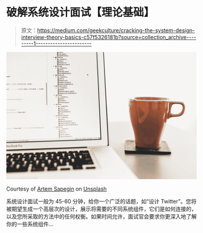 # 破解系统设计面试【理论基础】

> 原文：<https://medium.com/geekculture/cracking-the-system-design-interview-theory-basics-c57f5326181b?source=collection_archive---------1----------------------->

![](img/824a9b938bca9b124942f70ea6a2702f.png)

Courtesy of [Artem Sapegin](https://unsplash.com/@sapegin?utm_source=unsplash&utm_medium=referral&utm_content=creditCopyText) on [Unsplash](https://unsplash.com/collections/154666/software-system?utm_source=unsplash&utm_medium=referral&utm_content=creditCopyText)

系统设计面试一般为 45-60 分钟，给你一个广泛的话题，如“设计 Twitter”。您将被期望生成一个高层次的设计，展示将需要的不同系统组件，它们是如何连接的，以及您所采取的方法中的任何权衡。如果时间允许，面试官会要求你更深入地了解你的一些系统组件…